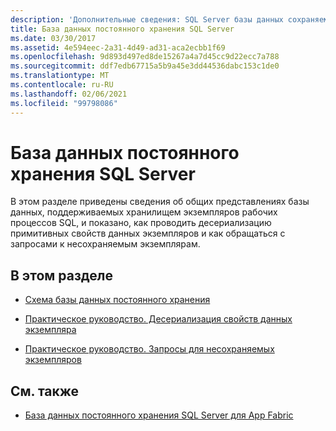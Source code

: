 ```yaml
---
description: 'Дополнительные сведения: SQL Server базы данных сохраняемости'
title: База данных постоянного хранения SQL Server
ms.date: 03/30/2017
ms.assetid: 4e594eec-2a31-4d49-ad31-aca2ecbb1f69
ms.openlocfilehash: 9d893d497ed8de15267a4a7d45cc9d22ecc7a788
ms.sourcegitcommit: ddf7edb67715a5b9a45e3dd44536dabc153c1de0
ms.translationtype: MT
ms.contentlocale: ru-RU
ms.lasthandoff: 02/06/2021
ms.locfileid: "99798086"
---
```

# <a name="sql-server-persistence-database"></a>База данных постоянного хранения SQL Server

В этом разделе приведены сведения об общих представлениях базы данных, поддерживаемых хранилищем экземпляров рабочих процессов SQL, и показано, как проводить десериализацию примитивных свойств данных экземпляров и как обращаться с запросами к несохраняемым экземплярам.  
  
## <a name="in-this-section"></a>В этом разделе  
  
- [Схема базы данных постоянного хранения](persistence-database-schema.md)  
  
- [Практическое руководство. Десериализация свойств данных экземпляра](how-to-deserialize-instance-data-properties.md)  
  
- [Практическое руководство. Запросы для несохраняемых экземпляров](how-to-query-for-non-persisted-instances.md)  
  
## <a name="see-also"></a>См. также

- [База данных постоянного хранения SQL Server для App Fabric](/previous-versions/appfabric/ee790819(v=azure.10))
